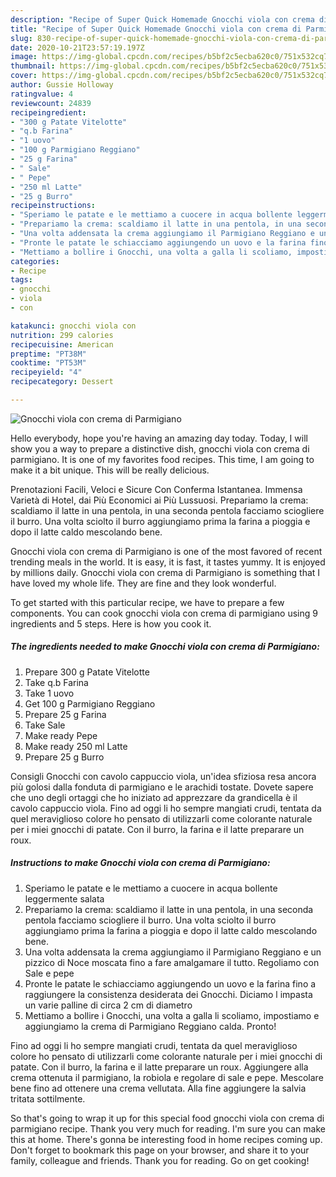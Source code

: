 ```yaml
---
description: "Recipe of Super Quick Homemade Gnocchi viola con crema di Parmigiano"
title: "Recipe of Super Quick Homemade Gnocchi viola con crema di Parmigiano"
slug: 830-recipe-of-super-quick-homemade-gnocchi-viola-con-crema-di-parmigiano
date: 2020-10-21T23:57:19.197Z
image: https://img-global.cpcdn.com/recipes/b5bf2c5ecba620c0/751x532cq70/gnocchi-viola-con-crema-di-parmigiano-recipe-main-photo.jpg
thumbnail: https://img-global.cpcdn.com/recipes/b5bf2c5ecba620c0/751x532cq70/gnocchi-viola-con-crema-di-parmigiano-recipe-main-photo.jpg
cover: https://img-global.cpcdn.com/recipes/b5bf2c5ecba620c0/751x532cq70/gnocchi-viola-con-crema-di-parmigiano-recipe-main-photo.jpg
author: Gussie Holloway
ratingvalue: 4
reviewcount: 24839
recipeingredient:
- "300 g Patate Vitelotte"
- "q.b Farina"
- "1 uovo"
- "100 g Parmigiano Reggiano"
- "25 g Farina"
- " Sale"
- " Pepe"
- "250 ml Latte"
- "25 g Burro"
recipeinstructions:
- "Speriamo le patate e le mettiamo a cuocere in acqua bollente leggermente salata"
- "Prepariamo la crema: scaldiamo il latte in una pentola, in una seconda pentola facciamo sciogliere il burro. Una volta sciolto il burro aggiungiamo prima la farina a pioggia e dopo il latte caldo mescolando bene."
- "Una volta addensata la crema aggiungiamo il Parmigiano Reggiano e un pizzico di Noce moscata fino a fare amalgamare il tutto. Regoliamo con Sale e pepe"
- "Pronte le patate le schiacciamo aggiungendo un uovo e la farina fino a raggiungere la consistenza desiderata dei Gnocchi. Diciamo l impasta un varie palline di circa 2 cm di diametro"
- "Mettiamo a bollire i Gnocchi, una volta a galla li scoliamo, impostiamo e aggiungiamo la crema di Parmigiano Reggiano calda. Pronto!"
categories:
- Recipe
tags:
- gnocchi
- viola
- con

katakunci: gnocchi viola con 
nutrition: 299 calories
recipecuisine: American
preptime: "PT38M"
cooktime: "PT53M"
recipeyield: "4"
recipecategory: Dessert

---
```



![Gnocchi viola con crema di Parmigiano](https://img-global.cpcdn.com/recipes/b5bf2c5ecba620c0/751x532cq70/gnocchi-viola-con-crema-di-parmigiano-recipe-main-photo.jpg)

Hello everybody, hope you're having an amazing day today. Today, I will show you a way to prepare a distinctive dish, gnocchi viola con crema di parmigiano. It is one of my favorites food recipes. This time, I am going to make it a bit unique. This will be really delicious.

Prenotazioni Facili, Veloci e Sicure Con Conferma Istantanea. Immensa Varietà di Hotel, dai Più Economici ai Più Lussuosi. Prepariamo la crema: scaldiamo il latte in una pentola, in una seconda pentola facciamo sciogliere il burro. Una volta sciolto il burro aggiungiamo prima la farina a pioggia e dopo il latte caldo mescolando bene.

Gnocchi viola con crema di Parmigiano is one of the most favored of recent trending meals in the world. It is easy, it is fast, it tastes yummy. It is enjoyed by millions daily. Gnocchi viola con crema di Parmigiano is something that I have loved my whole life. They are fine and they look wonderful.


To get started with this particular recipe, we have to prepare a few components. You can cook gnocchi viola con crema di parmigiano using 9 ingredients and 5 steps. Here is how you cook it.

<!--inarticleads1-->

##### The ingredients needed to make Gnocchi viola con crema di Parmigiano:

1. Prepare 300 g Patate Vitelotte
1. Take q.b Farina
1. Take 1 uovo
1. Get 100 g Parmigiano Reggiano
1. Prepare 25 g Farina
1. Take  Sale
1. Make ready  Pepe
1. Make ready 250 ml Latte
1. Prepare 25 g Burro


Consigli Gnocchi con cavolo cappuccio viola, un&#39;idea sfiziosa resa ancora più golosi dalla fonduta di parmigiano e le arachidi tostate. Dovete sapere che uno degli ortaggi che ho iniziato ad apprezzare da grandicella è il cavolo cappuccio viola. Fino ad oggi li ho sempre mangiati crudi, tentata da quel meraviglioso colore ho pensato di utilizzarli come colorante naturale per i miei gnocchi di patate. Con il burro, la farina e il latte preparare un roux. 

<!--inarticleads2-->

##### Instructions to make Gnocchi viola con crema di Parmigiano:

1. Speriamo le patate e le mettiamo a cuocere in acqua bollente leggermente salata
1. Prepariamo la crema: scaldiamo il latte in una pentola, in una seconda pentola facciamo sciogliere il burro. Una volta sciolto il burro aggiungiamo prima la farina a pioggia e dopo il latte caldo mescolando bene.
1. Una volta addensata la crema aggiungiamo il Parmigiano Reggiano e un pizzico di Noce moscata fino a fare amalgamare il tutto. Regoliamo con Sale e pepe
1. Pronte le patate le schiacciamo aggiungendo un uovo e la farina fino a raggiungere la consistenza desiderata dei Gnocchi. Diciamo l impasta un varie palline di circa 2 cm di diametro
1. Mettiamo a bollire i Gnocchi, una volta a galla li scoliamo, impostiamo e aggiungiamo la crema di Parmigiano Reggiano calda. Pronto!


Fino ad oggi li ho sempre mangiati crudi, tentata da quel meraviglioso colore ho pensato di utilizzarli come colorante naturale per i miei gnocchi di patate. Con il burro, la farina e il latte preparare un roux. Aggiungere alla crema ottenuta il parmigiano, la robiola e regolare di sale e pepe. Mescolare bene fino ad ottenere una crema vellutata. Alla fine aggiungere la salvia tritata sottilmente. 

So that's going to wrap it up for this special food gnocchi viola con crema di parmigiano recipe. Thank you very much for reading. I'm sure you can make this at home. There's gonna be interesting food in home recipes coming up. Don't forget to bookmark this page on your browser, and share it to your family, colleague and friends. Thank you for reading. Go on get cooking!
